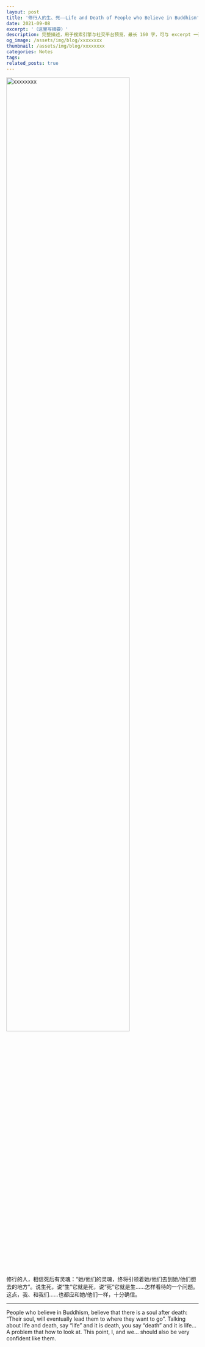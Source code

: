 ```yaml
---
layout: post
title: '修行人的生、死——Life and Death of People who Believe in Buddhism'
date: 2021-09-08
excerpt: '（这里写摘要）'
description: 完整描述，用于搜索引擎与社交平台预览，最长 160 字，可与 excerpt 一致
og_image: /assets/img/blog/xxxxxxxx
thumbnail: /assets/img/blog/xxxxxxxx
categories: Notes
tags: 
related_posts: true
---
```


<img src="/assets/img/blog/xxxxxxxx" style="width:80%;" alt="xxxxxxxx">

修行的人，相信死后有灵魂：“她/他们的灵魂，终将引领着她/他们去到她/他们想去的地方”。说生死，说“生”它就是死，说“死”它就是生……怎样看待的一个问题。这点，我、和我们……也都应和她/他们一样，十分确信。

---

People who believe in Buddhism, believe that there is a soul after death: “Their soul, will eventually lead them to where they want to go”. Talking about life and death, say “life” and it is death, you say “death” and it is life… A problem that how to look at. This point, I, and we… should also be very confident like them.